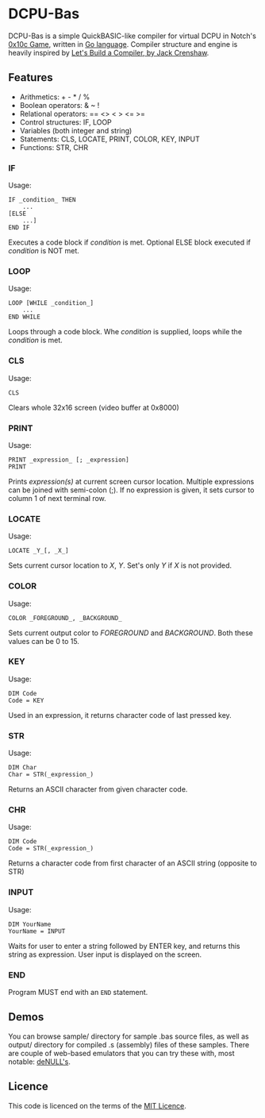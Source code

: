 # DCPU-Bas

DCPU-Bas is a simple QuickBASIC-like compiler for virtual DCPU in Notch's [0x10c Game](http://www.0x10c.com), written in [Go language](http://golang.org).
Compiler structure and engine is heavily inspired by [Let's Build a Compiler, by Jack Crenshaw](http://compilers.iecc.com/crenshaw/).

## Features

* Arithmetics: + - * / %
* Boolean operators: & ~ !
* Relational operators: == <> < > <= >=
* Control structures: IF, LOOP
* Variables (both integer and string)
* Statements: CLS, LOCATE, PRINT, COLOR, KEY, INPUT
* Functions: STR, CHR

### IF

Usage:
```basic
IF _condition_ THEN
	...
[ELSE
	...]
END IF
```

Executes a code block if _condition_ is met. Optional ELSE block executed if _condition_ is NOT met.

### LOOP

Usage:
```basic
LOOP [WHILE _condition_]
	...
END WHILE
```

Loops through a code block. Whe _condition_ is supplied, loops while the _condition_ is met.

### CLS

Usage:
```basic
CLS
```

Clears whole 32x16 screen (video buffer at 0x8000)

### PRINT

Usage:
```basic
PRINT _expression_ [; _expression]
PRINT
```

Prints _expression(s)_ at current screen cursor location. Multiple expressions can be joined with semi-colon (;). If no expression is given, it sets cursor to column 1 of next terminal row.

### LOCATE

Usage:
```basic
LOCATE _Y_[, _X_]
```

Sets current cursor location to _X_, _Y_. Set's only _Y_ if _X_ is not provided.

### COLOR

Usage:
```basic
COLOR _FOREGROUND_, _BACKGROUND_
```

Sets current output color to _FOREGROUND_ and _BACKGROUND_. Both these values can be 0 to 15.

### KEY

Usage:
```basic
DIM Code
Code = KEY 
```

Used in an expression, it returns character code of last pressed key.

### STR

Usage:
```basic
DIM Char
Char = STR(_expression_)
```

Returns an ASCII character from given character code.

### CHR

Usage:
```basic
DIM Code
Code = STR(_expression_)
```

Returns a character code from first character of an ASCII string (opposite to STR)

### INPUT

Usage:
```basic
DIM YourName
YourName = INPUT
```

Waits for user to enter a string followed by ENTER key, and returns this string as expression. User input is displayed on the screen.

### END

Program MUST end with an ```END``` statement.

## Demos

You can browse sample/ directory for sample .bas source files, as well as output/ directory for compiled .s (assembly) files of these samples.
There are couple of web-based emulators that you can try these with, most notable: [deNULL's](http://denull.ru/dcpu/dcpu.htm).

## Licence

This code is licenced on the terms of the [MIT Licence](http://www.opensource.org/licenses/mit-license.php).

